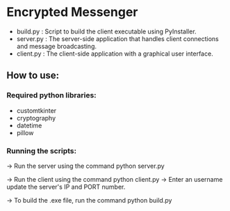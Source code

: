 # Encrypted Messenger

- build.py  : Script to build the client executable using PyInstaller.
- server.py : The server-side application that handles client connections and message broadcasting.
- client.py : The client-side application with a graphical user interface.

## How to use:

### Required python libraries:
- customtkinter
- cryptography
- datetime
- pillow

### Running the scripts:

-> Run the server using the command
  python server.py

-> Run the client using the command
  python client.py
  -> Enter an username update the server's IP and PORT number.

-> To build the .exe file, run the command
  python build.py